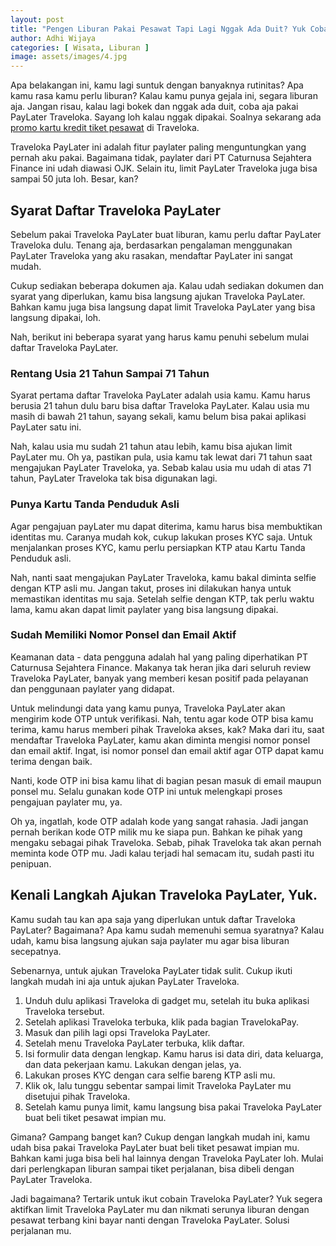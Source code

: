 ```yaml
---
layout: post
title: "Pengen Liburan Pakai Pesawat Tapi Lagi Nggak Ada Duit? Yuk Coba Traveloka PayLater"
author: Adhi Wijaya
categories: [ Wisata, Liburan ]
image: assets/images/4.jpg
---
```


Apa belakangan ini, kamu lagi suntuk dengan banyaknya rutinitas? Apa kamu rasa kamu perlu liburan? Kalau kamu punya gejala ini, segara liburan aja. Jangan risau, kalau lagi bokek dan nggak ada duit, coba aja pakai PayLater Traveloka. Sayang loh kalau nggak dipakai. Soalnya sekarang ada [promo kartu kredit tiket pesawat](https://www.traveloka.com/id-id/travelokapay/paylater) di Traveloka.

Traveloka PayLater ini adalah fitur paylater paling menguntungkan yang pernah aku pakai. Bagaimana tidak, paylater dari PT Caturnusa Sejahtera Finance ini udah diawasi OJK. Selain itu, limit PayLater Traveloka juga bisa sampai 50 juta loh. Besar, kan?

## Syarat Daftar Traveloka PayLater
Sebelum pakai Traveloka PayLater buat liburan, kamu perlu daftar PayLater Traveloka dulu. Tenang aja, berdasarkan pengalaman menggunakan PayLater Traveloka yang aku rasakan, mendaftar PayLater ini sangat mudah. 

Cukup sediakan beberapa dokumen aja. Kalau udah sediakan dokumen dan syarat yang diperlukan, kamu bisa langsung ajukan Traveloka PayLater. Bahkan kamu juga bisa langsung dapat limit Traveloka PayLater yang bisa langsung dipakai, loh.

Nah, berikut ini beberapa syarat yang harus kamu penuhi sebelum mulai daftar Traveloka PayLater.

### Rentang Usia 21 Tahun Sampai 71 Tahun
Syarat pertama daftar Traveloka PayLater adalah usia kamu. Kamu harus berusia 21 tahun dulu baru bisa daftar Traveloka PayLater. Kalau usia mu masih di bawah 21 tahun, sayang sekali, kamu belum bisa pakai aplikasi PayLater satu ini.

Nah, kalau usia mu sudah 21 tahun atau lebih, kamu bisa ajukan limit PayLater mu. Oh ya, pastikan pula, usia kamu tak lewat dari 71 tahun saat mengajukan PayLater Traveloka, ya. Sebab kalau usia mu udah di atas 71 tahun, PayLater Traveloka tak bisa digunakan lagi.

### Punya Kartu Tanda Penduduk Asli
Agar pengajuan payLater mu dapat diterima, kamu harus bisa membuktikan identitas mu. Caranya mudah kok, cukup lakukan proses KYC saja. Untuk menjalankan proses KYC, kamu perlu persiapkan KTP atau Kartu Tanda Penduduk asli.

Nah, nanti saat mengajukan PayLater Traveloka, kamu bakal diminta selfie dengan KTP asli mu. Jangan takut, proses ini dilakukan hanya untuk memastikan identitas mu saja. Setelah selfie dengan KTP, tak perlu waktu lama, kamu akan dapat limit paylater yang bisa langsung dipakai.

### Sudah Memiliki Nomor Ponsel dan Email Aktif
Keamanan data - data pengguna adalah hal yang paling diperhatikan PT Caturnusa Sejahtera Finance. Makanya tak heran jika dari seluruh review Traveloka PayLater, banyak yang memberi kesan positif pada pelayanan dan penggunaan paylater yang didapat.

Untuk melindungi data yang kamu punya, Traveloka PayLater akan mengirim kode OTP untuk verifikasi. Nah, tentu agar kode OTP bisa kamu terima, kamu harus memberi pihak Traveloka akses, kak? Maka dari itu, saat mendaftar Traveloka PayLater, kamu akan diminta mengisi nomor ponsel dan email aktif. Ingat, isi nomor ponsel dan email aktif agar OTP dapat kamu terima dengan baik.

Nanti, kode OTP ini bisa kamu lihat di bagian pesan masuk di email maupun ponsel mu. Selalu gunakan kode OTP ini untuk melengkapi proses pengajuan paylater mu, ya.

Oh ya, ingatlah, kode OTP adalah kode yang sangat rahasia. Jadi jangan pernah berikan kode OTP milik mu ke siapa pun. Bahkan ke pihak yang mengaku sebagai pihak Traveloka. Sebab, pihak Traveloka tak akan pernah meminta kode OTP mu. Jadi kalau terjadi hal semacam itu, sudah pasti itu penipuan.

## Kenali Langkah Ajukan Traveloka PayLater, Yuk.
Kamu sudah tau kan apa saja yang diperlukan untuk daftar Traveloka PayLater? Bagaimana? Apa kamu sudah memenuhi semua syaratnya? Kalau udah, kamu bisa langsung ajukan saja paylater mu agar bisa liburan secepatnya.

Sebenarnya, untuk ajukan Traveloka PayLater tidak sulit. Cukup ikuti langkah mudah ini aja untuk ajukan PayLater Traveloka.

1. Unduh dulu aplikasi Traveloka di gadget mu, setelah itu buka aplikasi Traveloka tersebut.
2. Setelah aplikasi Traveloka terbuka, klik pada bagian TravelokaPay.
3. Masuk dan pilih lagi opsi Traveloka PayLater.
4. Setelah menu Traveloka PayLater terbuka, klik daftar.
5. Isi formulir data dengan lengkap. Kamu harus isi data diri, data keluarga, dan data pekerjaan kamu. Lakukan dengan jelas, ya.
6. Lakukan proses KYC dengan cara selfie bareng KTP asli mu.
7. Klik ok, lalu tunggu sebentar sampai limit Traveloka PayLater mu disetujui pihak Traveloka.
8. Setelah kamu punya limit, kamu langsung bisa pakai Traveloka PayLater buat beli tiket pesawat impian mu.

Gimana? Gampang banget kan? Cukup dengan langkah mudah ini, kamu udah bisa pakai Traveloka PayLater buat beli tiket pesawat impian mu. Bahkan kami juga bisa beli hal lainnya dengan Traveloka PayLater loh. Mulai dari perlengkapan liburan sampai tiket perjalanan, bisa dibeli dengan PayLater Traveloka.

Jadi bagaimana? Tertarik untuk ikut cobain Traveloka PayLater? Yuk segera aktifkan limit Traveloka PayLater mu dan nikmati serunya liburan dengan pesawat terbang kini bayar nanti dengan Traveloka PayLater. Solusi perjalanan mu.